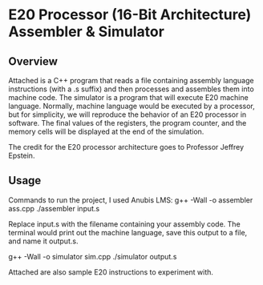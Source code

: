 # E20 Processor (16-Bit Architecture) Assembler & Simulator

## Overview
Attached is a C++ program that reads a file containing assembly language instructions (with a .s suffix) and then processes and assembles them into machine code. The simulator is a program that will execute E20 machine language. Normally, machine language would be executed by a processor, but for simplicity, we will reproduce the behavior of an E20 processor in software. The final values of the registers, the program counter, and the memory cells will be displayed at the end of the simulation. 

The credit for the E20 processor architecture goes to Professor Jeffrey Epstein.

## Usage
Commands to run the project, I used Anubis LMS:
g++ -Wall -o assembler ass.cpp
./assembler input.s

Replace input.s with the filename containing your assembly code.
The terminal would print out the machine language, save this output to a file, and name it output.s.

g++ -Wall -o simulator sim.cpp
./simulator output.s

Attached are also sample E20 instructions to experiment with. 
